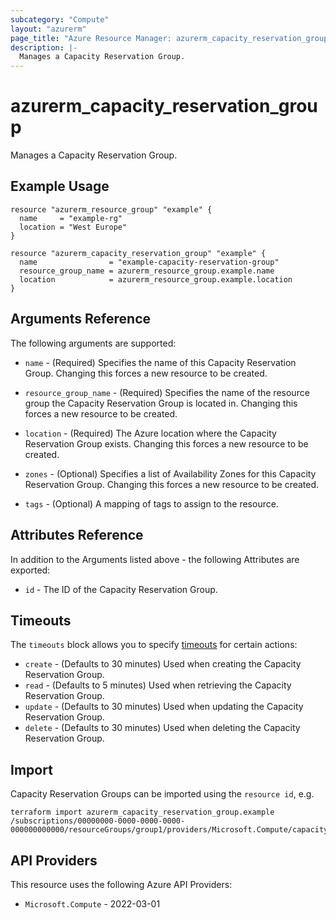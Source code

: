 ```yaml
---
subcategory: "Compute"
layout: "azurerm"
page_title: "Azure Resource Manager: azurerm_capacity_reservation_group"
description: |-
  Manages a Capacity Reservation Group.
---
```


# azurerm_capacity_reservation_group

Manages a Capacity Reservation Group.

## Example Usage

```hcl
resource "azurerm_resource_group" "example" {
  name     = "example-rg"
  location = "West Europe"
}

resource "azurerm_capacity_reservation_group" "example" {
  name                = "example-capacity-reservation-group"
  resource_group_name = azurerm_resource_group.example.name
  location            = azurerm_resource_group.example.location
}
```

## Arguments Reference

The following arguments are supported:

* `name` - (Required) Specifies the name of this Capacity Reservation Group. Changing this forces a new resource to be created.

* `resource_group_name` - (Required) Specifies the name of the resource group the Capacity Reservation Group is located in. Changing this forces a new resource to be created.

* `location` - (Required) The Azure location where the Capacity Reservation Group exists. Changing this forces a new resource to be created.

* `zones` - (Optional) Specifies a list of Availability Zones for this Capacity Reservation Group. Changing this forces a new resource to be created.

* `tags` - (Optional) A mapping of tags to assign to the resource.

## Attributes Reference

In addition to the Arguments listed above - the following Attributes are exported:

* `id` - The ID of the Capacity Reservation Group.

## Timeouts

The `timeouts` block allows you to specify [timeouts](https://developer.hashicorp.com/terraform/language/resources/configure#define-operation-timeouts) for certain actions:

* `create` - (Defaults to 30 minutes) Used when creating the Capacity Reservation Group.
* `read` - (Defaults to 5 minutes) Used when retrieving the Capacity Reservation Group.
* `update` - (Defaults to 30 minutes) Used when updating the Capacity Reservation Group.
* `delete` - (Defaults to 30 minutes) Used when deleting the Capacity Reservation Group.

## Import

Capacity Reservation Groups can be imported using the `resource id`, e.g.

```shell
terraform import azurerm_capacity_reservation_group.example /subscriptions/00000000-0000-0000-0000-000000000000/resourceGroups/group1/providers/Microsoft.Compute/capacityReservationGroups/capacityReservationGroup1
```

## API Providers
<!-- This section is generated, changes will be overwritten -->
This resource uses the following Azure API Providers:

* `Microsoft.Compute` - 2022-03-01
